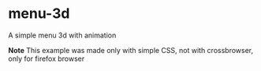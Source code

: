 menu-3d
=======

A simple menu 3d with animation

**Note**
This example was made only with simple CSS, not with crossbrowser, only for firefox browser
